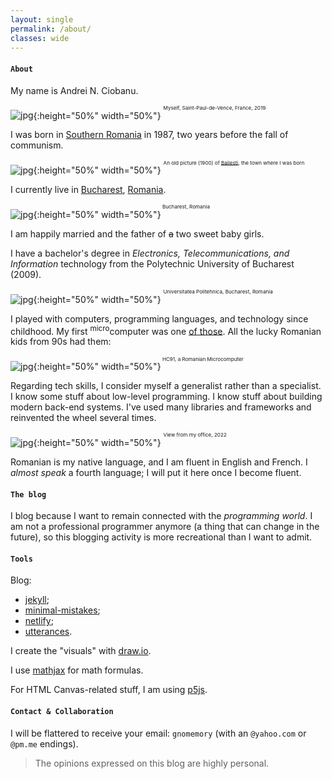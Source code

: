 ```yaml
---
layout: single
permalink: /about/
classes: wide
---
```


#### `About`

My name is Andrei N. Ciobanu. 

![jpg]({{site.url}}/assets/images/about/me-it.jpg){:height="50%" width="50%"}
<sup><sup><sup>Myself, Saint-Paul-de-Vence, France, 2019</sup></sup></sup>

I was born in [Southern Romania](https://en.wikipedia.org/wiki/Oltenia) in 1987, two years before the fall of communism.

![jpg]({{site.url}}/assets/images/about/bailesti.jpg){:height="50%" width="50%"}
<sup><sup><sup>An old picture (1900) of [Bailesti](https://en.wikipedia.org/wiki/B%C4%83ile%C8%99ti), the town where I was born</sup></sup></sup>


I currently live in [Bucharest](https://en.wikipedia.org/wiki/Bucharest), [Romania](https://en.wikipedia.org/wiki/Romania). 

![jpg]({{site.url}}/assets/images/about/bucuresti.jpg){:height="50%" width="50%"}<sup><sup><sup> Bucharest, Romania</sup></sup></sup>

I am happily married and the father of ~~a~~ two sweet baby girls. 

I have a bachelor's degree in *Electronics, Telecommunications, and Information* technology from the Polytechnic University of Bucharest (2009). 

![jpg]({{site.url}}/assets/images/about/politehnica.jpeg){:height="50%" width="50%"}
<sup><sup><sup> Universitatea Politehnica, Bucharest, Romania</sup></sup></sup>

I played with computers, programming languages, and technology since childhood. My first <sup>micro</sup>computer was one [of those](https://muzeuldecalculatoare.ro/2018/09/23/i-c-e-felix-hc-91/). All the lucky Romanian kids from 90s had them:

![jpg]({{site.url}}/assets/images/about/hc91.jpg){:height="50%" width="50%"}<sup><sup><sup> HC91, a Romanian Microcomputer</sup></sup></sup>



Regarding tech skills, I consider myself a generalist rather than a specialist. I know some stuff about low-level programming. I know stuff about building modern back-end systems. I've used many libraries and frameworks and reinvented the wheel several times.

![jpg]({{site.url}}/assets/images/about/qtest1.jpg){:height="50%" width="50%"}
<sup><sup><sup>View from my office, 2022</sup></sup></sup>

Romanian is my native language, and I am fluent in English and French. I *almost speak* a fourth language; I will put it here once I become fluent.

#### `The blog`

I blog because I want to remain connected with the *programming world*. I am not a professional programmer anymore (a thing that can change in the future), so this blogging activity is more recreational than I want to admit.

#### `Tools`

Blog:
* [jekyll](https://jekyllrb.com/);
* [minimal-mistakes](https://mmistakes.github.io/minimal-mistakes/);
* [netlify](https://www.netlify.com/);
* [utterances](https://utteranc.es/).

I create the "visuals" with [draw.io](https://drawio-app.com/). 

I use [mathjax](https://www.mathjax.org/) for math formulas.

For HTML Canvas-related stuff, I am using [p5js](https://p5js.org/).

#### `Contact & Collaboration` 

I will be flattered to receive your email: `gnomemory` (with an `@yahoo.com` or `@pm.me` endings). 

> The opinions expressed on this blog are highly personal. 
